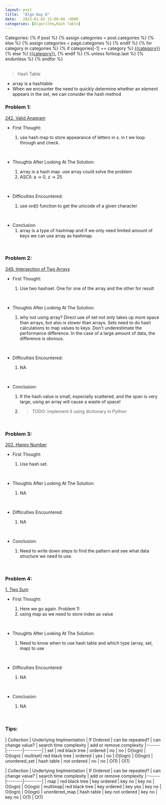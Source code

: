 ```yaml
---
layout: post
title:  "Algo Day 6"
date:   2023-01-02 15:00:00 -0000
categories: [Algorithm,Hash Table]
---
```


<div class="post-categories">
  Categories:
  {% if post %}
    {% assign categories = post.categories %}
  {% else %}
    {% assign categories = page.categories %}
  {% endif %}
  {% for category in categories %}
    {% if categories[-1] == category %}
        <a href="{{site.baseurl}}/categories/#{{category|slugize}}">{{category}}</a>
    {% else %}
        <a href="{{site.baseurl}}/categories/#{{category|slugize}}">{{category}},</a>
    {% endif %}
  {% unless forloop.last %}&nbsp;{% endunless %}
  {% endfor %}
</div>
&nbsp;

>Hash Table
* array is a hashtable
* When we encounter the need to quickly determine whether an element appears in the set, we can consider the hash method


### Problem 1:

[242. Valid Anagram](https://leetcode.com/problems/valid-anagram/)

* First Thought:

  1. use hash map to store appearance of letters in s. in t we loop through and check.

&nbsp;

* Thoughts After Looking At The Solution:

  1. array is a hash map. use array could solve the problem
  2. ASCII: a -> 0, z -> 25

&nbsp;

* Difficulties Encountered:

  1. use ord() function to get the unicode of a given character

&nbsp;

* Conclusion
  1. array is a type of hashmap and if we only need limited amount of keys we can use array as hashmap.

&nbsp;

### Problem 2:

[349. Intersection of Two Arrays](https://leetcode.com/problems/intersection-of-two-arrays/description/)

* First Thought:

  1. Use two hashset. One for one of the array and the other for result

&nbsp;

* Thoughts After Looking At The Solution:

  1. why not using array? Direct use of set not only takes up more space than arrays, but also is slower than arrays. Sets need to do hash calculations to map values to keys. Don't underestimate the performance difference. In the case of a large amount of data, the difference is obvious.

&nbsp;

* Difficulties Encountered:

  1. NA

&nbsp;

* Conclusion:

  1. If the hash value is small, especially scattered, and the span is very large, using an array will cause a waste of space!
  2. >TODO: implement it using dictionary in Python

&nbsp;

### Problem 3:

[202. Happy Number](https://leetcode.com/problems/happy-number/)

* First Thought:

  1. Use hash set.

&nbsp;

* Thoughts After Looking At The Solution:

  1. NA

&nbsp;

* Difficulties Encountered:

  1. NA

&nbsp;

* Conclusion:

  1. Need to write down steps to find the pattern and see what data structure we need to use.

&nbsp;

### Problem 4:

[1. Two Sum](https://leetcode.com/problems/two-sum/)

* First Thought:

  1. Here we go again. Problem 1!
  2. using map as we need to store index as value

&nbsp;

* Thoughts After Looking At The Solution:

  1. Need to know when to use hash table and which type (array, set, map) to use

&nbsp;

* Difficulties Encountered:

  1. NA

&nbsp;

* Conclusion:

    1. NA

&nbsp;

### Tips:

| Collection | Underlying Implmentation | If Ordered | can be repeated? | can change value? | search time complexity | add or remove complexity
|-------|--------|---------|
| set | red black tree | ordered | no | no | O(logn) | O(logn)
| multiset| red black tree | ordered | yes | no | O(logn) | O(logn)
| unordered_set | hash table | not ordered | no | no | O(1) | O(1)

| Collection | Underlying Implmentation | If Ordered | can be repeated? | can change value? | search time complexity | add or remove complexity
|-------|--------|---------|
| map | red black tree | key ordered | key no | key no | O(logn) | O(logn)
| multimap| red black tree | key ordered | key yes | key no | O(logn) | O(logn)
| unordered_map | hash table | key not ordered | key no | key no | O(1) | O(1)